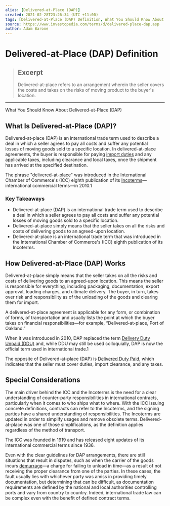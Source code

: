 ```yaml
---
alias: [Delivered-at-Place (DAP)]
created: 2021-02-28T23:26:34 (UTC +11:00)
tags: [Delivered-at-Place (DAP) Definition, What You Should Know About Delivered-at-Place (DAP)]
source: https://www.investopedia.com/terms/d/delivered-place-dap.asp
author: Adam Barone
---
```


# Delivered-at-Place (DAP) Definition

> ## Excerpt
> Delivered-at-place refers to an arrangement wherein the seller covers the costs and takes on the risks of moving product to the buyer's location.

---

What You Should Know About Delivered-at-Place (DAP)
## What Is Delivered-at-Place (DAP)?

Delivered-at-place (DAP) is an international trade term used to describe a deal in which a seller agrees to pay all costs and suffer any potential losses of moving goods sold to a specific location. In delivered-at-place agreements, the buyer is responsible for paying [import duties](https://www.investopedia.com/terms/i/import-duty.asp) and any applicable taxes, including clearance and local taxes, once the shipment has arrived at the specified destination.

The phrase "delivered-at-place" was introduced in the International Chamber of Commerce's (ICC) eighth publication of its [Incoterms](https://www.investopedia.com/terms/i/incoterms.asp)—international commercial terms—in 2010.1

### Key Takeaways

-   Delivered-at-place (DAP) is an international trade term used to describe a deal in which a seller agrees to pay all costs and suffer any potential losses of moving goods sold to a specific location.
-   Delivered-at-place simply means that the seller takes on all the risks and costs of delivering goods to an agreed-upon location.
-   Delivered-at-place is an international trade term that was introduced in the International Chamber of Commerce's (ICC) eighth publication of its Incoterms.

## How Delivered-at-Place (DAP) Works

Delivered-at-place simply means that the seller takes on all the risks and costs of delivering goods to an agreed-upon location. This means the seller is responsible for everything, including packaging, documentation, export approval, loading charges, and ultimate delivery. The buyer, in turn, takes over risk and responsibility as of the unloading of the goods and clearing them for import.

A delivered-at-place agreement is applicable for any form, or combination of forms, of transportation and usually lists the point at which the buyer takes on financial responsibilities—for example, “Delivered-at-place, Port of Oakland.”

When it was introduced in 2010, DAP replaced the term [Delivery Duty Unpaid (DDU)](https://www.investopedia.com/terms/d/delivereddutyunpaid.asp) and, while DDU may still be used colloquially, DAP is now the official term used in international trade.1

The opposite of Delivered-at-place (DAP) is [Delivered Duty Paid](https://www.investopedia.com/terms/d/delivery-duty-paid.asp), which indicates that the seller must cover duties, import clearance, and any taxes.

## Special Considerations

The main driver behind the ICC and the Incoterms is the need for a clear understanding of counter-party responsibilities in international contracts, particularly when it comes to who ships what to where. With the ICC issuing concrete definitions, contracts can refer to the Incoterms, and the signing parties have a shared understanding of responsibilities. The Incoterms are updated in order to simplify usages and remove obsolete terms. Delivered-at-place was one of those simplifications, as the definition applies regardless of the method of transport.

The ICC was founded in 1919 and has released eight updates of its international commercial terms since 1936.

Even with the clear guidelines for DAP arrangements, there are still situations that result in disputes, such as when the carrier of the goods incurs [demurrage](https://www.investopedia.com/terms/d/demurrage.asp)—a charge for failing to unload in time—as a result of not receiving the proper clearance from one of the parties. In these cases, the fault usually lies with whichever party was amiss in providing timely documentation, but determining that can be difficult, as documentation requirements are defined by the national and local authorities controlling ports and vary from country to country. Indeed, international trade law can be complex even with the benefit of defined contract terms.
